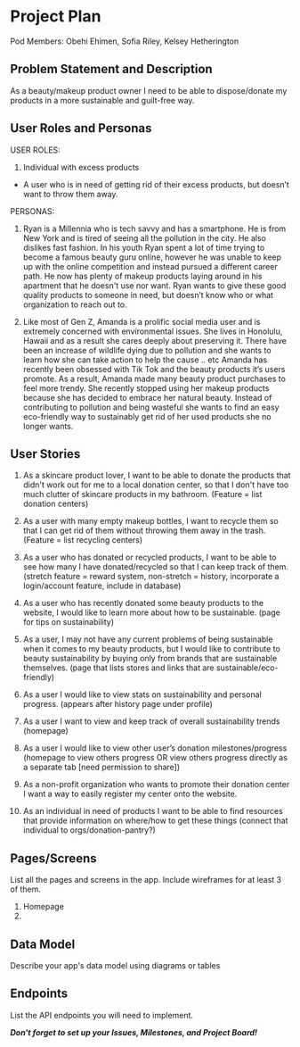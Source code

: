 # Project Plan

Pod Members: Obehi Ehimen, Sofia Riley, Kelsey Hetherington

## Problem Statement and Description

As a beauty/makeup product owner I need to be able to dispose/donate my products in a more sustainable and guilt-free way. 

## User Roles and Personas

USER ROLES:
1. Individual with excess products
  - A user who is in need of getting rid of their excess products, but doesn’t want to throw them away.

PERSONAS: 
1. Ryan is a Millennia who is tech savvy and has a smartphone. He is from New York and is tired of seeing all the pollution in the city. He also dislikes fast fashion. In his youth Ryan spent a lot of time trying to become a famous beauty guru online, however he was unable to keep up with the online competition and instead pursued a different career path. He now has plenty of makeup products laying around in his apartment that he doesn't use nor want. Ryan wants to give these good quality products to someone in need, but doesn’t know who or what organization to reach out to. 

2. Like most of Gen Z, Amanda is a prolific social media user and is extremely concerned with environmental issues. She lives in Honolulu, Hawaii and as a result she cares deeply about preserving it. There have been an increase of wildlife dying due to pollution and she wants to learn how she can take action to help the cause .. etc Amanda has recently been obsessed with Tik Tok and the beauty products it’s users promote. As a result, Amanda made many beauty product purchases to feel more trendy. She recently stopped using her makeup products because she has decided to embrace her natural beauty. Instead of contributing to pollution and being wasteful she wants to find an easy eco-friendly way to sustainably get rid of her used products she no longer wants. 

## User Stories

1. As a skincare product lover, I want to be able to donate the products that didn't work out for me to a local donation center, so that I don't have too much clutter of skincare products in my bathroom. (Feature = list donation centers)

2. As a user with many empty makeup bottles, I want to recycle them so that I can get rid of them without throwing them away in the trash. (Feature = list recycling centers)

3. As a user who has donated or recycled products, I want to be able to see how many I have donated/recycled so that I can keep track of them. (stretch feature = reward system, non-stretch = history, incorporate a login/account feature, include in database)

4. As a user who has recently donated some beauty products to the website, I would like to learn more about how to be sustainable. (page for tips on sustainability)

5. As a user, I may not have any current problems of being sustainable when it comes to my beauty products, but I would like to contribute to beauty sustainability by buying only from brands that are sustainable themselves. (page that lists stores and links that are sustainable/eco-friendly)

6. As a user I would like to view stats on sustainability and personal progress. (appears after history page under profile)

7. As a user I want to view and keep track of overall sustainability trends (homepage) 

8. As a user I would like to view other user’s donation milestones/progress (homepage to view others progress OR view others progress directly as a separate tab [need permission to share])

9. As a non-profit organization who wants to promote their donation center I want a way to easily register my center onto the website. 

10. As an individual in need of products I want to be able to find resources that provide information on where/how to get these things (connect that individual to orgs/donation-pantry?) 


## Pages/Screens

List all the pages and screens in the app. Include wireframes for at least 3 of them.

1. Homepage
2. 

## Data Model

Describe your app's data model using diagrams or tables

## Endpoints

List the API endpoints you will need to implement.

***Don't forget to set up your Issues, Milestones, and Project Board!***
